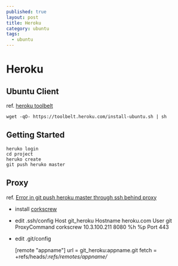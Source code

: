 ```yaml
---
published: true
layout: post
title: Heroku
category: ubuntu
tags: 
  - ubuntu
---
```


# Heroku

## Ubuntu Client
ref. [heroku toolbelt](https://toolbelt.herokuapp.com/debian)

    wget -qO- https://toolbelt.heroku.com/install-ubuntu.sh | sh

## Getting Started

    heruko login
    cd project
    heruko create
    git push heruko master

## Proxy
ref. [Error in git push heroku master through ssh behind proxy](http://stackoverflow.com/questions/10555546/error-in-git-push-heroku-master-through-ssh-behind-proxy)

* install [corkscrew](/ubuntu/corkscrew)

* edit .ssh/config
    Host git_heroku
        Hostname heroku.com
        User git
        ProxyCommand corkscrew 10.3.100.211 8080 %h %p
        Port 443

* edit .git/config

    [remote "appname"]
      url = git_heroku:appname.git
      fetch = +refs/heads/*:refs/remotes/appname/*

